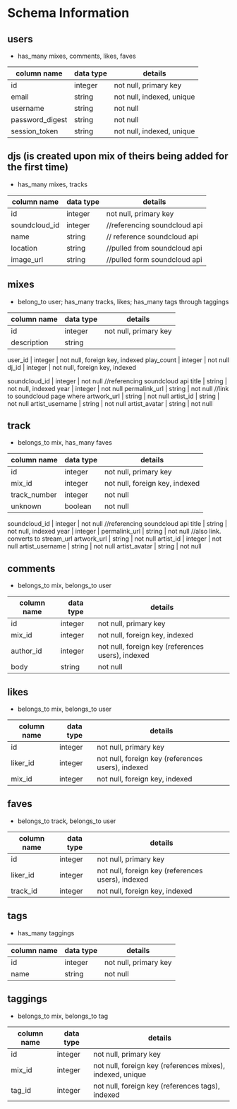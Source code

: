 # Schema Information

## users
* has_many mixes, comments, likes, faves

column name     | data type | details
----------------|-----------|-----------------------
id              | integer   | not null, primary key
email           | string    | not null, indexed, unique
username        | string    | not null
password_digest | string    | not null
session_token   | string    | not null, indexed, unique


## djs (is created upon mix of theirs being added for the first time)
* has_many mixes, tracks

column name     | data type | details
----------------|-----------|-----------------------
id              | integer   | not null, primary key
soundcloud_id   | integer   | //referencing soundcloud api
name            | string    | // reference soundcloud api
location        | string    | //pulled from soundcloud api
image_url       | string    | //pulled form soundcloud api



## mixes
* belong_to user; has_many tracks, likes; has_many tags through taggings

column name     | data type | details
----------------|-----------|-----------------------
id              | integer   | not null, primary key
description     | string    |


user_id					| integer   | not null, foreign key, indexed
play_count      | integer   | not null
dj_id           | integer   | not null, foreign key, indexed



soundcloud_id   | integer   | not null //referencing soundcloud api
title           | string    | not null, indexed
year            | integer   | not null
permalink_url   | string    | not null //link to soundcloud page where
artwork_url     | string    | not null
artist_id       | string    | not null
artist_username | string    | not null
artist_avatar   | string    | not null


## track
* belongs_to mix, has_many faves


column name     | data type | details
----------------|-----------|-----------------------
id              | integer   | not null, primary key
mix_id          | integer   | not null, foreign key, indexed
track_number    | integer   | not null
unknown         | boolean   | not null

soundcloud_id   | integer   | not null //referencing soundcloud api
title           | string    | not null, indexed
year            | integer   |
permalink_url   | string    | not null  //also link. converts to stream_url
artwork_url     | string    | not null
artist_id       | integer   | not null
artist_username | string    | not null
artist_avatar   | string    | not null





## comments
* belongs_to mix, belongs_to user

column name     | data type | details
----------------|-----------|-----------------------
id              | integer   | not null, primary key
mix_id          | integer   | not null, foreign key, indexed
author_id       | integer   | not null, foreign key (references users), indexed
body	          | string    | not null

## likes
* belongs_to mix, belongs_to user

column name     | data type | details
----------------|-----------|-----------------------
id              | integer   | not null, primary key
liker_id        | integer   | not null, foreign key (references users), indexed
mix_id          | integer   | not null, foreign key, indexed

## faves
* belongs_to track, belongs_to user

column name     | data type | details
----------------|-----------|-----------------------
id              | integer   | not null, primary key
liker_id        | integer   | not null, foreign key (references users), indexed
track_id        | integer   | not null, foreign key, indexed

## tags
* has_many taggings

column name | data type | details
------------|-----------|-----------------------
id          | integer   | not null, primary key
name        | string    | not null

## taggings
* belongs_to mix, belongs_to tag

column name | data type | details
------------|-----------|-----------------------
id          | integer   | not null, primary key
mix_id      | integer   | not null, foreign key (references mixes), indexed, unique
tag_id      | integer   | not null, foreign key (references tags), indexed
